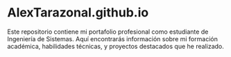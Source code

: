 # AlexTarazonal.github.io
Este repositorio contiene mi portafolio profesional como estudiante de Ingeniería de Sistemas. Aquí encontrarás información sobre mi formación académica, habilidades técnicas, y proyectos destacados que he realizado.
